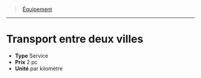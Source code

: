 ﻿---
!Equipment
Type: Service
Price: 2 pc
Unity: par kilomètre
Id: equipment_hd.md#transport-entre-deux-villes
ParentLink: equipment_hd.md#Équipement
Name: Transport entre deux villes
ParentName: Équipement
NameLevel: 1
Attributes: {}
---
> [Équipement](hd_equipment.md)

---

# Transport entre deux villes

- **Type** Service
- **Prix** 2 pc
- **Unité** par kilomètre

